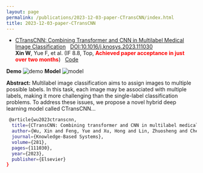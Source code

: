 ```yaml
---
layout: page
permalink: /publications/2023-12-03-paper-CTransCNN/index.html
title: 2023-12-03-paper-CTransCNN
---
```


- [CTransCNN: Combining Transformer and CNN in Multilabel Medical Image Classification](https://xinwu74.github.io/mypaper/classification/20231203CTransCNN.pdf)  &nbsp; [DOI:10.1016/j.knosys.2023.111030](https://www.sciencedirect.com/science/article/pii/S0950705123007803/pdfft?md5=7f2bdad23f7c5b990a56900f0d00cc43&pid=1-s2.0-S0950705123007803-main.pdf) <br>**Xin W**, Yue F, et al. (IF 8.8, Top, **<font color='red'>Achieved paper acceptance in just over two months</font>**) &nbsp;&nbsp;[Code](https://github.com/wuliwuxin/CTransCNN)<br>


**Demo**
![demo](https://xinwu74.github.io/images/demo.gif)
**Model**
![model](https://xinwu74.github.io/images/model.png)
  
**Abstract:** Multilabel image classification aims to assign images to multiple possible labels. In this task, each image may be associated with multiple labels, making it more challenging than the single-label classification problems. To address these issues, we propose a novel hybrid deep learning model called CTransCNN...

```bash
 @article{wu2023ctranscnn,
  title={CTransCNN: Combining transformer and CNN in multilabel medical image classification},
  author={Wu, Xin and Feng, Yue and Xu, Hong and Lin, Zhuosheng and Chen, Tao and Li, Shengke and Qiu, Shihan and Liu, Qichao and Ma, Yuangang and Zhang, Shuangsheng},
  journal={Knowledge-Based Systems},
  volume={281},
  pages={111030},
  year={2023},
  publisher={Elsevier}
}
```